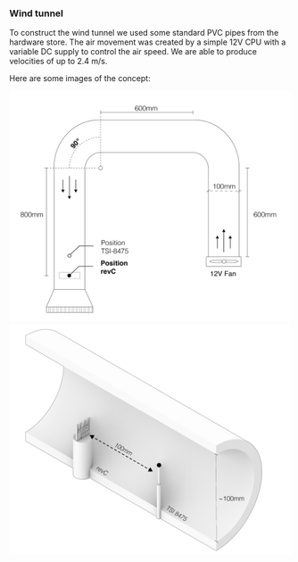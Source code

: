 ### Wind tunnel

To construct the wind tunnel we used some standard PVC pipes from the hardware store. The air movement was created by a simple 12V CPU with a variable DC supply to control the air speed. We are able to produce velocities of up to 2.4 m/s.

Here are some images of the concept:

![tunnel-plan](./img/tunnel-plan.png)
![tunnel-section](./img/tunnel-section.png)
